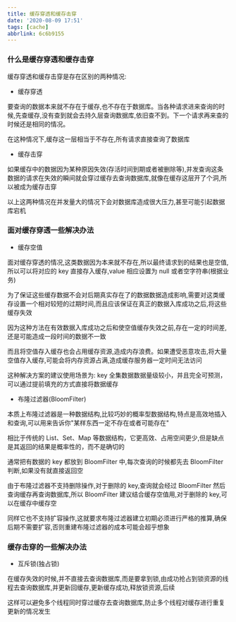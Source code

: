 ```yaml
---
title: 缓存穿透和缓存击穿
date: '2020-08-09 17:51'
tags: [cache]
abbrlink: 6c6b9155
---
```


### 什么是缓存穿透和缓存击穿

缓存穿透和缓存击穿是存在区别的两种情况:

- 缓存穿透

要查询的数据本来就不存在于缓存,也不存在于数据库。当各种请求进来查询的时候,先查缓存,没有查到就会去持久层查询数据库,依旧查不到。下一个请求再来查的时候还是相同的情况。

在这种情况下,缓存这一层相当于不存在,所有请求直接查询了数据库

- 缓存击穿

如果缓存中的数据因为某种原因失效(存活时间到期或者被删除等),并发查询这条数据的请求在失效的瞬间就会穿过缓存去查询数据库,就像在缓存这层开了个洞,所以被成为缓存击穿

以上这两种情况在并发量大的情况下会对数据库造成很大压力,甚至可能引起数据库宕机

### 面对缓存穿透一些解决办法

- 缓存空值

面对缓存穿透的情况,这类数据因为本来就不存在,所以最终请求到的结果也是空值,所以可以将对应的 key 直接存入缓存,value 相应设置为 null 或者空字符串(根据业务)

为了保证这些缓存数据不会对后期真实存在了的数据数据造成影响,需要对这类缓存设置一个相对较短的过期时间,而且应该保证在真正的数据入库成功之后,将这些缓存失效

因为这种方法在有效数据入库成功之后和使空值缓存失效之前,存在一定的时间差,还是可能造成一段时间的数据不一致

而且将空值存入缓存也会占用缓存资源,造成内存浪费。如果遭受恶意攻击,将大量空值存入缓存,可能会将内存资源占满,造成缓存服务器一定时间无法访问

这种解决方案的建议使用场景为: key 全集数据数据量级较小，并且完全可预测，可以通过提前填充的方式直接将数据缓存

- 布隆过滤器(BloomFilter)

本质上布隆过滤器是一种数据结构,比较巧妙的概率型数据结构,特点是高效地插入和查询,可以用来告诉你"某样东西一定不存在或者可能存在"

相比于传统的 List、Set、Map 等数据结构，它更高效、占用空间更少,但是缺点是其返回的结果是概率性的，而不是确切的

通常把有数据的 key 都放到 BloomFilter 中,每次查询的时候都先去 BloomFilter 判断,如果没有就直接返回空

由于布隆过滤器不支持删除操作,对于删除的 key,查询就会经过 BloomFilter 然后查询缓存再查询数据库,所以 BloomFilter 建议结合缓存空值用,对于删除的 key,可以在缓存中缓存空

同样它也不支持扩容操作,这就要求布隆过滤器建立初期必须进行严格的推算,确保后期不需要扩容,否则重建布隆过滤器的成本可能会超乎想象

### 缓存击穿的一些解决办法

- 互斥锁(独占锁)

在缓存失效的时候,并不直接去查询数据库,而是要拿到锁,由成功抢占到锁资源的线程去查询数据库,并更新回缓存,更新缓存成功,释放锁资源,后续

这样可以避免多个线程同时穿过缓存去查询数据库,防止多个线程对缓存进行重复更新的情况发生
